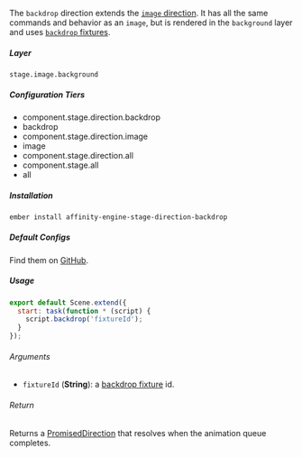 The `backdrop` direction extends the [`image` direction](#/api/stage/directions/image). It has all the same commands and behavior as an `image`, but is rendered in the `background` layer and uses [`backdrop` fixtures](#/api/engine/fixtures/backdrops).

##### Layer

`stage.image.background`

##### Configuration Tiers

* component.stage.direction.backdrop
* backdrop
* component.stage.direction.image
* image
* component.stage.direction.all
* component.stage.all
* all

##### Installation

```bash
ember install affinity-engine-stage-direction-backdrop
```

##### Default Configs

Find them on [GitHub](https://github.com/affinity-engine/affinity-engine-stage-direction-backdrop/blob/master/addon/affinity-engine/configs/stage/backdrop.js).

##### Usage

```js
export default Scene.extend({
  start: task(function * (script) {
    script.backdrop('fixtureId');
  }
});
```

###### Arguments

* `fixtureId` (**String**): a [backdrop fixture](#/api/engine/fixtures/backdrops) id.

###### Return

Returns a [PromisedDirection](#/api/stage/directions?anchor=promised_direction) that resolves when the animation queue completes.
